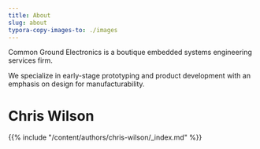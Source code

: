 ```yaml
---
title: About
slug: about
typora-copy-images-to: ./images
---
```


Common Ground Electronics is a boutique embedded systems engineering services firm.

We specialize in early-stage prototyping and product development with an emphasis on design for manufacturability.

# Chris Wilson

{{% include "/content/authors/chris-wilson/_index.md" %}}
